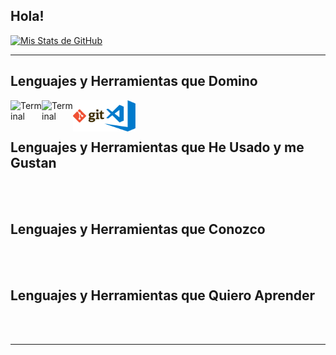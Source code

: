 ## Hola! 
[![Mis Stats de GitHub](https://github-readme-stats.vercel.app/api?username=HenryBlairG&count_private=true&show_icons=true)](https://github.com/anuraghazra/github-readme-stats)
***
## Lenguajes y Herramientas que Domino
[<img align="left" alt="Terminal" width="50px" src="https://seeklogo.com/images/P/python-logo-A32636CAA3-seeklogo.com.png" />]()
[<img align="left" alt="Terminal" width="50px" src="https://camo.githubusercontent.com/bbfa2a5c01460358f6e1d761b08211d2be318447/687474703a2f2f656c656d656e746172792e696f2f696d616765732f646f63732f68756d616e2d696e746572666163652d67756964656c696e65732f69636f6e732f36342f7574696c69746965732d7465726d696e616c2e737667" />]()
[<img align="left" alt="Git" width="50px" src="https://raw.githubusercontent.com/github/explore/80688e429a7d4ef2fca1e82350fe8e3517d3494d/topics/git/git.png" />]()
[<img align="left" alt="Visual Studio Code" width="50px" src="https://raw.githubusercontent.com/github/explore/80688e429a7d4ef2fca1e82350fe8e3517d3494d/topics/visual-studio-code/visual-studio-code.png" />]()

<br />
<br />

## Lenguajes y Herramientas que He Usado y me Gustan
<br />
<br />

## Lenguajes y Herramientas que Conozco
<br />
<br />

## Lenguajes y Herramientas que Quiero Aprender
<br />
<br />

***
